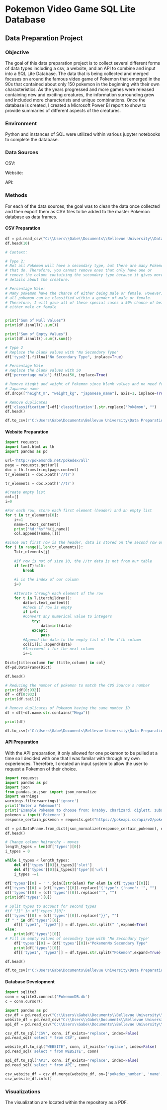 # Pokemon Video Game SQL Lite Database

## Data Preparation Project

### Objective

The goal of this data preparation project is to collect several different forms of data types including a csv, a website, and an API to combine and input into a SQL Lite Database. The data that is being collected and merged focuses on around the famous video game of Pokemon that emerged in the 90s that contained about only 150 pokemon in the beginning with their own characteristics. As the years progressed and more games were released containing new and exciting creatures, the information surrounding grew and included more characterists and unique combinations. Once the database is created, I created a Microsoft Power BI report to show to provide summaries of different aspects of the creatures. 

### Environment

Python and instances of SQL were utilized within various jupyter notebooks to complete the database. 

### Data Sources

CSV:

Website:

API:

### Methods

For each of the data sources, the goal was to clean the data once collected and then export them as CSV files to be added to the master Pokemon database as data frames. 

#### CSV Preparation
```python
df = pd.read_csv("C:\\Users\\Gabe\\Documents\\Bellevue University\\Data Preparation\\Final Project\\Data\\pokemon.csv")
df.head(10)

# Context:

# Type 2:
# Not all Pokemon will have a secondary type, but there are many Pokemon
# that do. Therefore, you cannot remove ones that only have one or 
# remove the column containing the secondary type because it gives more
# details about the creature. 

# Percentage Male:
# Many pokemon have the chance of either being male or female. However, not
# all pokemon can be classified within a gender of male or female. 
# Therefore, I will give all of these special cases a 50% chance of being 
# either male or female


print("Sum of Null Values")
print(df.isnull().sum())

print("Sum of Empty Values")
print(df.isnull().sum().sum())

# Type 2
# Replace the blank values with "No Secondary Type"
df['type2'].fillna("No Secondary Type", inplace=True)

# Percentage Male
# Replace the blank values with 50
df['percentage_male'].fillna(50, inplace=True)

# Remove hieght and weight of Pokemon since blank values and no need for 
# Japanese name
df.drop(["height_m", "weight_kg", "japanese_name"], axis=1, inplace=True)

# Remove duplicates
df['classification']=df['classification'].str.replace('Pokémon', "")
df.head()

df.to_csv(r'C:\Users\Gabe\Documents\Bellevue University\Data Preparation\Final Project\Data for Pokemon Database\PokemonCSV.csv', index = False)
```


#### Website Preparation
```python
import requests
import lxml.html as lh
import pandas as pd

url='http://pokemondb.net/pokedex/all'
page = requests.get(url)
doc = lh.fromstring(page.content)
tr_elements = doc.xpath('//tr')

tr_elements = doc.xpath('//tr')

#Create empty list
col=[]
i=0

#For each row, store each first element (header) and an empty list
for t in tr_elements[0]:
    i+=1
    name=t.text_content()
    print('%d:"%s"'%(i,name))
    col.append((name,[]))

#Since out first row is the header, data is stored on the second row onwards
for j in range(1,len(tr_elements)):
    T=tr_elements[j]
    
    #If row is not of size 10, the //tr data is not from our table 
    if len(T)!=10:
        break
    
    #i is the index of our column
    i=0
    
    #Iterate through each element of the row
    for t in T.iterchildren():
        data=t.text_content() 
        #Check if row is empty
        if i>0:
        #Convert any numerical value to integers
            try:
                data=int(data)
            except:
                pass
        #Append the data to the empty list of the i'th column
        col[i][1].append(data)
        #Increment i for the next column
        i+=1
        
Dict={title:column for (title,column) in col}
df=pd.DataFrame(Dict)

df.head()

# Reducing the number of pokemon to match the CVS Source's number
print(df[0:932])
df = df[0:932]
print(df.tail())

# Remove duplicates of Pokemon having the same number ID
df = df[~df.name.str.contains("Mega")]

print(df)

df.to_csv(r'C:\Users\Gabe\Documents\Bellevue University\Data Preparation\Final Project\Data for Pokemon Database\PokemonWebsite.csv', index = False)

```
#### API Preparation

With the API preparation, it only allowed for one pokemon to be pulled at a time so I decided with one that I was familar with through my own experiences. Therefore, I created an input system to allow the user to request a Pokemon of their choice.
```python
import requests
import pandas as pd
import json
from pandas.io.json import json_normalize
import warnings
warnings.filterwarnings('ignore')
print("Enter a Pokemon!")
print("Example Pokemon to choose from: krabby, charizard, diglett, zubat")
pokemon = input('Pokemon:')
response_certain_pokemon = requests.get("https://pokeapi.co/api/v2/pokemon/" + pokemon).json()

df = pd.DataFrame.from_dict(json_normalize(response_certain_pokemon), orient="columns")
df.head()

# Change column heirarchy - moves
length_types = len(df['types'][0])
i_types = 0

while i_types < length_types:
    del df['types'][0][i_types]['slot']
    del df['types'][0][i_types]['type']['url']
    i_types +=1
    
df['types'][0] = ' '.join([str(elem) for elem in df['types'][0]])
df['types'][0] = (df['types'][0]).replace("{'type': {'name': '", "")
df['types'][0] = (df['types'][0]).replace("'", "")
print(df['types'][0])

# Split types to account for second types
#if "}}" in df['types'][0]:
df['types'][0] = (df['types'][0]).replace("}}", "")
if " " in df['types'][0]:
    df[['type1', 'type2']] = df.types.str.split(" ",expand=True)
else:
    print(df['types'][0])
# Fill in empty values of secondary type with 'No Secondary Type'
    df['types'][0] = (df['types'][0])+"PokemonNo Secondary Type"
    print(df['types'][0])
    df[['type1', 'type2']] = df.types.str.split("Pokemon",expand=True)

df.head()

df.to_csv(r'C:\Users\Gabe\Documents\Bellevue University\Data Preparation\Final Project\Data for Pokemon Database\PokemonAPI.csv', index = False)
```

#### Database Development
```python
import sqlite3
conn = sqlite3.connect('PokemonDB.db')
c = conn.cursor()

import pandas as pd
csv_df = pd.read_csv("C:\\Users\\Gabe\\Documents\\Bellevue University\\Data Preparation\\Final Project\\Data for Pokemon Database\\PokemonCSV.csv")
website_df = pd.read_csv("C:\\Users\\Gabe\\Documents\\Bellevue University\\Data Preparation\\Final Project\\Data for Pokemon Database\\PokemonWebsite.csv")
api_df = pd.read_csv("C:\\Users\\Gabe\\Documents\\Bellevue University\\Data Preparation\\Final Project\\Data for Pokemon Database\\PokemonAPI.csv")

csv_df.to_sql("CSV", conn, if_exists='replace', index=False)
pd.read_sql('select * from CSV', conn)

website_df.to_sql("WEBSITE", conn, if_exists='replace', index=False)
pd.read_sql('select * from WEBSITE', conn)

api_df.to_sql("API", conn, if_exists='replace', index=False)
pd.read_sql('select * from API', conn)

csv_website_df = csv_df.merge(website_df, on=['pokedex_number', 'name', 'type1', 'type2', 'hp', 'attack', 'defense', 'sp_attack', 'sp_defense', 'speed'], how='left')
csv_website_df.info()

```

### Visualizations
The visualization are located within the repository as a PDF.
